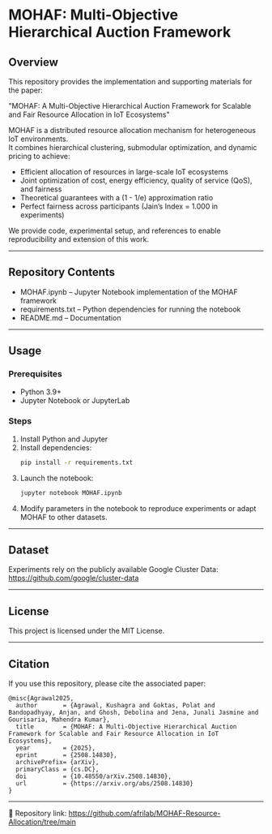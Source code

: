 # MOHAF: Multi-Objective Hierarchical Auction Framework

## Overview
This repository provides the implementation and supporting materials for the paper:

"MOHAF: A Multi-Objective Hierarchical Auction Framework for Scalable and Fair Resource Allocation in IoT Ecosystems"

MOHAF is a distributed resource allocation mechanism for heterogeneous IoT environments.  
It combines hierarchical clustering, submodular optimization, and dynamic pricing to achieve:

- Efficient allocation of resources in large-scale IoT ecosystems  
- Joint optimization of cost, energy efficiency, quality of service (QoS), and fairness  
- Theoretical guarantees with a (1 - 1/e) approximation ratio  
- Perfect fairness across participants (Jain’s Index = 1.000 in experiments)  

We provide code, experimental setup, and references to enable reproducibility and extension of this work.

---

## Repository Contents
- MOHAF.ipynb – Jupyter Notebook implementation of the MOHAF framework  
- requirements.txt – Python dependencies for running the notebook  
- README.md – Documentation  

---

## Usage
### Prerequisites
- Python 3.9+  
- Jupyter Notebook or JupyterLab  

### Steps
1. Install Python and Jupyter  
2. Install dependencies:  
   ```bash
   pip install -r requirements.txt
   ```
3. Launch the notebook:  
   ```bash
   jupyter notebook MOHAF.ipynb
   ```
4. Modify parameters in the notebook to reproduce experiments or adapt MOHAF to other datasets.  

---

## Dataset
Experiments rely on the publicly available Google Cluster Data: https://github.com/google/cluster-data  

---

## License
This project is licensed under the MIT License.  

---

## Citation
If you use this repository, please cite the associated paper:

```
@misc{Agrawal2025,
  author       = {Agrawal, Kushagra and Goktas, Polat and Bandopadhyay, Anjan, and Ghosh, Debolina and Jena, Junali Jasmine and Gourisaria, Mahendra Kumar},
  title        = {MOHAF: A Multi-Objective Hierarchical Auction Framework for Scalable and Fair Resource Allocation in IoT Ecosystems},
  year         = {2025},
  eprint       = {2508.14830},
  archivePrefix= {arXiv},
  primaryClass = {cs.DC},
  doi          = {10.48550/arXiv.2508.14830},
  url          = {https://arxiv.org/abs/2508.14830}
}
```

---

📌 Repository link: https://github.com/afrilab/MOHAF-Resource-Allocation/tree/main
